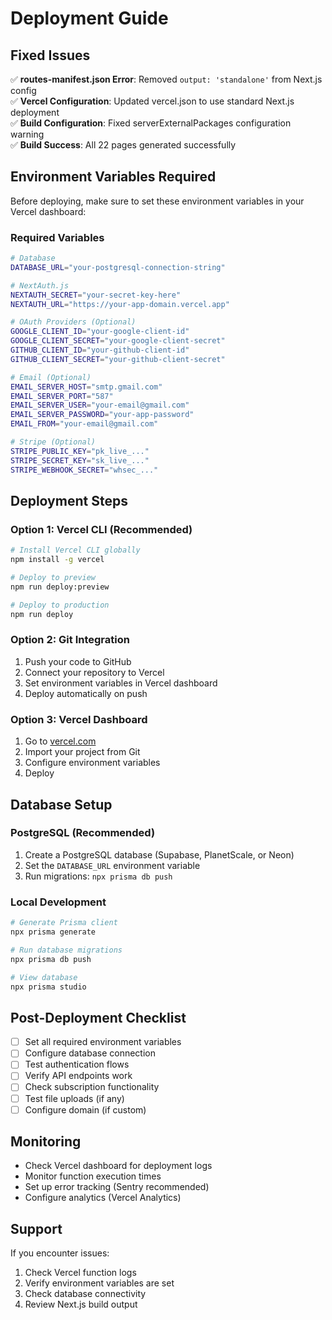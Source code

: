 # Deployment Guide

## Fixed Issues

✅ **routes-manifest.json Error**: Removed `output: 'standalone'` from Next.js config  
✅ **Vercel Configuration**: Updated vercel.json to use standard Next.js deployment  
✅ **Build Configuration**: Fixed serverExternalPackages configuration warning  
✅ **Build Success**: All 22 pages generated successfully  

## Environment Variables Required

Before deploying, make sure to set these environment variables in your Vercel dashboard:

### Required Variables
```bash
# Database
DATABASE_URL="your-postgresql-connection-string"

# NextAuth.js
NEXTAUTH_SECRET="your-secret-key-here"
NEXTAUTH_URL="https://your-app-domain.vercel.app"

# OAuth Providers (Optional)
GOOGLE_CLIENT_ID="your-google-client-id"
GOOGLE_CLIENT_SECRET="your-google-client-secret"
GITHUB_CLIENT_ID="your-github-client-id"  
GITHUB_CLIENT_SECRET="your-github-client-secret"

# Email (Optional)
EMAIL_SERVER_HOST="smtp.gmail.com"
EMAIL_SERVER_PORT="587"
EMAIL_SERVER_USER="your-email@gmail.com"
EMAIL_SERVER_PASSWORD="your-app-password"
EMAIL_FROM="your-email@gmail.com"

# Stripe (Optional)
STRIPE_PUBLIC_KEY="pk_live_..."
STRIPE_SECRET_KEY="sk_live_..."
STRIPE_WEBHOOK_SECRET="whsec_..."
```

## Deployment Steps

### Option 1: Vercel CLI (Recommended)
```bash
# Install Vercel CLI globally
npm install -g vercel

# Deploy to preview
npm run deploy:preview

# Deploy to production
npm run deploy
```

### Option 2: Git Integration
1. Push your code to GitHub
2. Connect your repository to Vercel
3. Set environment variables in Vercel dashboard
4. Deploy automatically on push

### Option 3: Vercel Dashboard
1. Go to [vercel.com](https://vercel.com)
2. Import your project from Git
3. Configure environment variables
4. Deploy

## Database Setup

### PostgreSQL (Recommended)
1. Create a PostgreSQL database (Supabase, PlanetScale, or Neon)
2. Set the `DATABASE_URL` environment variable
3. Run migrations: `npx prisma db push`

### Local Development
```bash
# Generate Prisma client
npx prisma generate

# Run database migrations
npx prisma db push

# View database
npx prisma studio
```

## Post-Deployment Checklist

- [ ] Set all required environment variables
- [ ] Configure database connection
- [ ] Test authentication flows
- [ ] Verify API endpoints work
- [ ] Check subscription functionality
- [ ] Test file uploads (if any)
- [ ] Configure domain (if custom)

## Monitoring

- Check Vercel dashboard for deployment logs
- Monitor function execution times
- Set up error tracking (Sentry recommended)
- Configure analytics (Vercel Analytics)

## Support

If you encounter issues:
1. Check Vercel function logs
2. Verify environment variables are set
3. Check database connectivity
4. Review Next.js build output
